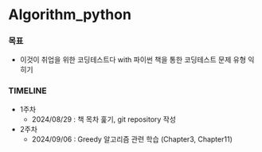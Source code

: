 # Algorithm_python

### 목표
- 이것이 취업을 위한 코딩테스트다 with 파이썬 책을 통한 코딩테스트 문제 유형 익히기

### TIMELINE

- 1주차
  - 2024/08/29 : 책 목차 훑기, git repository 작성
- 2주차
  - 2024/09/06 : Greedy 알고리즘 관련 학습 (Chapter3, Chapter11)